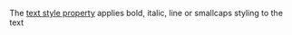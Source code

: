 The [text style property](/properties/#text-style) applies bold, italic, line or smallcaps styling to the text